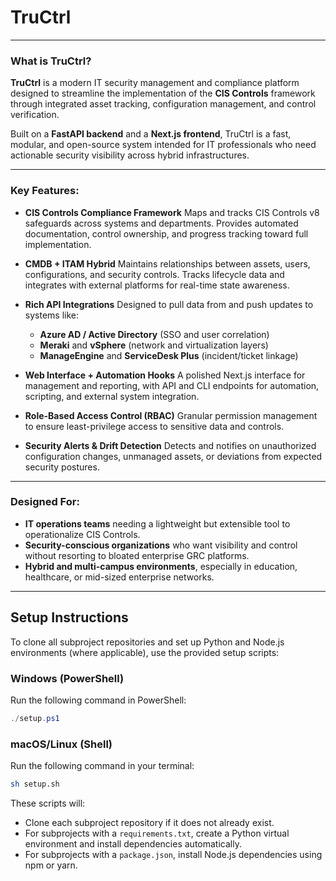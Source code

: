 # TruCtrl

---

### **What is TruCtrl?**

**TruCtrl** is a modern IT security management and compliance platform designed to streamline the implementation of the **CIS Controls** framework through integrated asset tracking, configuration management, and control verification.

Built on a **FastAPI backend** and a **Next.js frontend**, TruCtrl is a fast, modular, and open-source system intended for IT professionals who need actionable security visibility across hybrid infrastructures.

---

### **Key Features:**

* **CIS Controls Compliance Framework**
  Maps and tracks CIS Controls v8 safeguards across systems and departments. Provides automated documentation, control ownership, and progress tracking toward full implementation.

* **CMDB + ITAM Hybrid**
  Maintains relationships between assets, users, configurations, and security controls. Tracks lifecycle data and integrates with external platforms for real-time state awareness.

* **Rich API Integrations**
  Designed to pull data from and push updates to systems like:

  * **Azure AD / Active Directory** (SSO and user correlation)
  * **Meraki** and **vSphere** (network and virtualization layers)
  * **ManageEngine** and **ServiceDesk Plus** (incident/ticket linkage)

* **Web Interface + Automation Hooks**
  A polished Next.js interface for management and reporting, with API and CLI endpoints for automation, scripting, and external system integration.

* **Role-Based Access Control (RBAC)**
  Granular permission management to ensure least-privilege access to sensitive data and controls.

* **Security Alerts & Drift Detection**
  Detects and notifies on unauthorized configuration changes, unmanaged assets, or deviations from expected security postures.

---

### **Designed For:**

* **IT operations teams** needing a lightweight but extensible tool to operationalize CIS Controls.
* **Security-conscious organizations** who want visibility and control without resorting to bloated enterprise GRC platforms.
* **Hybrid and multi-campus environments**, especially in education, healthcare, or mid-sized enterprise networks.

---

## Setup Instructions

To clone all subproject repositories and set up Python and Node.js environments (where applicable), use the provided setup scripts:

### Windows (PowerShell)

Run the following command in PowerShell:

```powershell
./setup.ps1
```

### macOS/Linux (Shell)

Run the following command in your terminal:

```sh
sh setup.sh
```

These scripts will:
- Clone each subproject repository if it does not already exist.
- For subprojects with a `requirements.txt`, create a Python virtual environment and install dependencies automatically.
- For subprojects with a `package.json`, install Node.js dependencies using npm or yarn.

